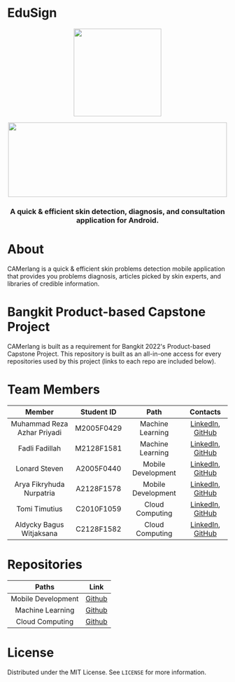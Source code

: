 # EduSign

<p align="center"> <img src="https://user-images.githubusercontent.com/86178738/171544543-61170e4e-dc04-4369-98ab-2ccc89c63017.png" width="200" height="200" /> </p>

<p align="center"> <img src="https://user-images.githubusercontent.com/86178738/171544473-4275319c-7286-4079-9489-906d36feb97e.png" width="500" height="170"/> </p>

<h3 align="center"><b> A quick &amp; efficient skin detection, diagnosis, and consultation application for Android. </b></h3>

# About
CAMerlang is a quick &amp; efficient skin problems detection mobile application that provides you problems diagnosis, articles picked by skin experts, and libraries of credible information.

# Bangkit Product-based Capstone Project
CAMerlang is built as a requirement for Bangkit 2022's Product-based Capstone Project. This repository is built as an all-in-one access for every repositories used by this project (links to each repo are included below). 

# Team Members

|            Member           				| Student ID |        Path        |                                                       Contacts                                                      |
| :---------------------------------------: | :--------: | :----------------: | :-----------------------------------------------------------------------------------------------------------------: |
|        Muhammad Reza Azhar Priyadi        | M2005F0429 |  Machine Learning  |        [LinkedIn](https://www.linkedin.com/in/reza-azhar-2873a5131/), [GitHub](https://github.com/Azer2401)           |
|      			Fadli Fadillah     	        | M2128F1581 |  Machine Learning  |      [LinkedIn](https://www.linkedin.com/in/fadlifadillah17/), [GitHub](https://github.com/fadlifad17)|
|     Lonard Steven     | A2005F0440 | Mobile Development |     [LinkedIn](https://www.linkedin.com/in/lonardsteven), [GitHub](https://www.github.com/lonard2)            |
|      Arya Fikryhuda Nurpatria     | A2128F1578 | Mobile Development |     [LinkedIn](https://www.linkedin.com/in/arya-fikryhuda-nurpatria-842247225/), [GitHub](https://github.com/arya-fh-n)|
|     Tomi Timutius     | C2010F1059 |   Cloud Computing  |              [LinkedIn](https://www.linkedin.com/in/tomi-timutius-31b1ba137/), [GitHub](https://github.com/kurak57)|
| Aldycky Bagus Witjaksana | C2128F1582 |   Cloud Computing  |     [LinkedIn](https://www.linkedin.com/in/aldycky-bagus-witjaksana-4969441b0/), [GitHub](https://github.com/aldybw)|

# Repositories

| Paths | Link |
| :---: | :---: |
| Mobile Development | [Github](https://github.com/lonard2/CAMerlang-Mobile-Development) |
|  Machine Learning  |  [Github](https://github.com/fadlifad17/CAMerlang-ML-Model.git)  |
|   Cloud Computing  |   [Github](https://github.com/aldybw/CAMerlang-sql-rest-api)  |

# License
Distributed under the MIT License. See `LICENSE` for more information.
